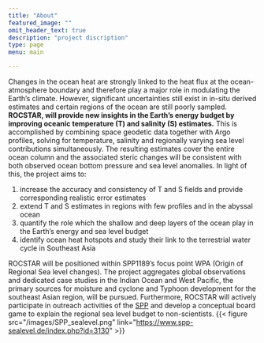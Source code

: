 ```yaml
---
title: "About"
featured_image: ""
omit_header_text: true
description: "project discription"
type: page
menu: main

---
```

Changes in the ocean heat are strongly linked to the heat flux at the ocean-atmosphere boundary and therefore play a major role in modulating the Earth’s climate. However, significant uncertainties still exist in in-situ derived estimates and certain regions of the ocean are still poorly sampled. **ROCSTAR, will provide new insights in the Earth’s energy budget by improving oceanic temperature (T) and salinity (S) estimates.** This is accomplished by combining space geodetic data together with Argo profiles, solving for temperature, salinity and regionally varying sea level contributions simultaneously. The resulting estimates cover the entire ocean column and the associated steric changes will be consistent with both observed ocean bottom pressure and sea level anomalies. In light of this, the project aims to: 

1. increase the accuracy and consistency of T and S fields and provide corresponding realistic error estimates
2. extend T and S estimates in regions with few profiles and in the abyssal ocean
3. quantify the role which the shallow and deep layers of the ocean play in the Earth’s energy and sea level budget
4. identify ocean heat hotspots and study their link to the terrestrial water cycle in Southeast Asia     

ROCSTAR will be positioned within SPP1189’s focus point WPA (Origin of Regional Sea level changes). The project aggregates global observations and dedicated case studies in the Indian Ocean and West Pacific, the primary sources for moisture and cyclone and Typhoon development for the southeast Asian region, will be pursued. Furthermore, ROCSTAR will actively participate in outreach activities of the [SPP](https://www.spp-sealevel.de/index.php?id=3130) and develop a conceptual board game to explain the regional sea level budget to non-scientists.
{{< figure src="/images/SPP_sealevel.png" link="https://www.spp-sealevel.de/index.php?id=3130" >}}
